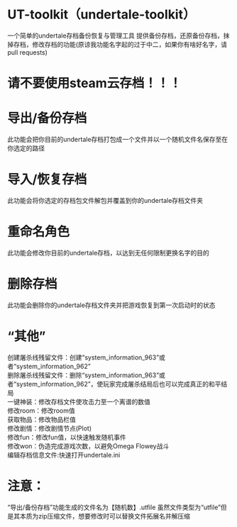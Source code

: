 # UT-toolkit（undertale-toolkit）
一个简单的undertale存档备份恢复与管理工具
提供备份存档，还原备份存档，抹掉存档，修改存档的功能(原谅我功能名字起的过于中二，如果你有啥好名字，请pull requests)
# 请不要使用steam云存档！！！
# 导出/备份存档
此功能会把你目前的undertale存档打包成一个文件并以一个随机文件名保存至在你选定的路径
# 导入/恢复存档
此功能会将你选定的存档包文件解包并覆盖到你的undertale存档文件夹
# 重命名角色
此功能会修改你目前的undertale存档，以达到无任何限制更换名字的目的
# 删除存档
此功能会删除你的undertale存档文件夹并把游戏恢复到第一次启动时的状态
# “其他”
创建屠杀线残留文件：创建“system_information_963”或者“system_information_962”  
删除屠杀线残留文件：删除“system_information_963”或者“system_information_962”，使玩家完成屠杀结局后也可以完成真正的和平结局  
一键神装：修改存档文件使攻击力至一个离谱的数值  
修改room：修改room值  
获取物品：修改物品栏值  
修改剧情：修改剧情节点(Plot)  
修改fun：修改fun值，以快速触发随机事件  
修改won：伪造完成游戏次数，以避免Omega Flowey战斗  
编辑存档信息文件:快速打开undertale.ini
# 注意：
“导出/备份存档”功能生成的文件名为【随机数】.utfile
虽然文件类型为“utfile”但是其本质为zip压缩文件，想要修改时可以替换文件拓展名并解压缩
